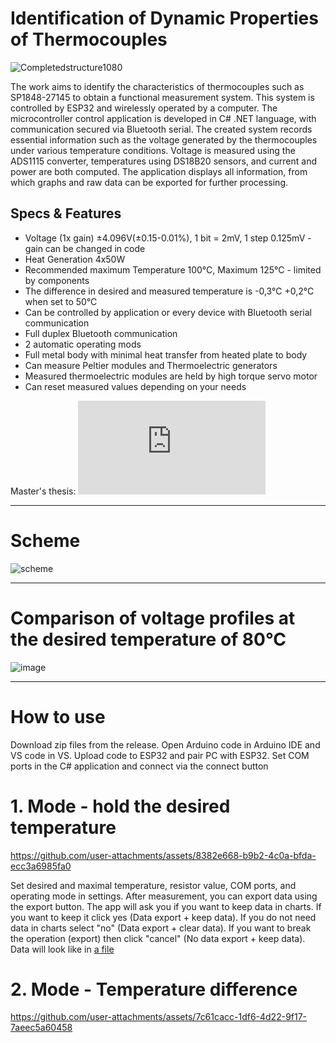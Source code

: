 # Identification of Dynamic Properties of Thermocouples

![Completedstructure1080](https://github.com/user-attachments/assets/3b2427d6-4160-4dba-9bcb-e8ef23ab64e5)

The work aims to identify the characteristics of thermocouples such as SP1848-27145 to 
obtain a functional measurement system. This system is controlled by ESP32 and wirelessly 
operated by a computer. The microcontroller control application is developed in C# .NET 
language, with communication secured via Bluetooth serial. The created system records 
essential information such as the voltage generated by the thermocouples under various 
temperature conditions. Voltage is measured using the ADS1115 converter, temperatures 
using DS18B20 sensors, and current and power are both computed. 
The application displays all information, from which graphs and raw data can be exported for further 
processing.

## Specs & Features
- Voltage (1x gain) ±4.096V(±0.15-0.01%),  1 bit = 2mV,  1 step 0.125mV - gain can be changed in code
- Heat Generation 4x50W
- Recommended maximum Temperature 100°C, Maximum 125°C - limited by components
- The difference in desired and measured temperature is -0,3°C +0,2°C when set to 50°C
- Can be controlled by application or every device with Bluetooth serial communication
- Full duplex Bluetooth communication
- 2 automatic operating mods
- Full metal body with minimal heat transfer from heated plate to body
- Can measure Peltier modules and Thermoelectric generators
- Measured thermoelectric modules are held by high torque servo motor
- Can reset measured values depending on your needs

Master's thesis:
![Master Work.pdf[Slovak]](https://github.com/Mr-Gollum/Identification-of-Dynamic-Properties-of-Thermocouples/blob/main/Documents/Master%20Work%20%5BSlovak%5D.pdf)

---
# Scheme
![scheme](https://github.com/user-attachments/assets/79884803-7c06-436e-8a5a-b6c42a991a75)

---

# Comparison of voltage profiles at the desired temperature of 80°C
![image](https://github.com/user-attachments/assets/9606e6b5-952d-43d8-81a8-d56d8d05d185)

---

# How to use

Download zip files from the release. Open Arduino code in Arduino IDE and VS code in VS. Upload code to ESP32 and pair PC with ESP32. 
Set COM ports in the C# application and connect via the connect button

# 1. Mode - hold the desired temperature

https://github.com/user-attachments/assets/8382e668-b9b2-4c0a-bfda-ecc3a6985fa0

Set desired and maximal temperature, resistor value, COM ports, and operating mode in settings. 
After measurement, you can export data using the export button. The app will ask you if you want to keep data in charts. If you want to keep it click yes (Data export + keep data). If you do not need data in charts select "no" (Data export + clear data). If you want to break the operation (export) then click "cancel" (No data export + keep data). 
Data will look like in [a file](https://github.com/RealMrGollum/Identification-of-Dynamic-Properties-of-Thermocouples/tree/main/Measurement%20of%20SP1848)

# 2. Mode - Temperature difference

https://github.com/user-attachments/assets/7c61cacc-1df6-4d22-9f17-7aeec5a60458


